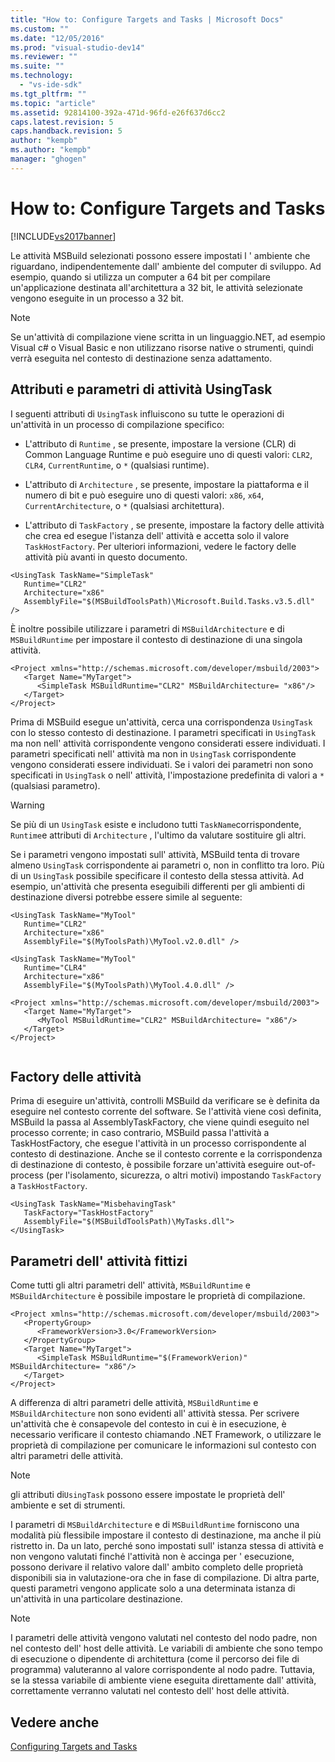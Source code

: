 ```yaml
---
title: "How to: Configure Targets and Tasks | Microsoft Docs"
ms.custom: ""
ms.date: "12/05/2016"
ms.prod: "visual-studio-dev14"
ms.reviewer: ""
ms.suite: ""
ms.technology: 
  - "vs-ide-sdk"
ms.tgt_pltfrm: ""
ms.topic: "article"
ms.assetid: 92814100-392a-471d-96fd-e26f637d6cc2
caps.latest.revision: 5
caps.handback.revision: 5
author: "kempb"
ms.author: "kempb"
manager: "ghogen"
---
```

# How to: Configure Targets and Tasks
[!INCLUDE[vs2017banner](../code-quality/includes/vs2017banner.md)]

Le attività MSBuild selezionati possono essere impostati l ' ambiente che riguardano, indipendentemente dall' ambiente del computer di sviluppo.  Ad esempio, quando si utilizza un computer a 64 bit per compilare un'applicazione destinata all'architettura a 32 bit, le attività selezionate vengono eseguite in un processo a 32 bit.  
  
> [!NOTE]
>  Se un'attività di compilazione viene scritta in un linguaggio.NET, ad esempio Visual c\# o Visual Basic e non utilizzano risorse native o strumenti, quindi verrà eseguita nel contesto di destinazione senza adattamento.  
  
## Attributi e parametri di attività UsingTask  
 I seguenti attributi di `UsingTask` influiscono su tutte le operazioni di un'attività in un processo di compilazione specifico:  
  
-   L'attributo di `Runtime` , se presente, impostare la versione \(CLR\) di Common Language Runtime e può eseguire uno di questi valori: `CLR2`, `CLR4`, `CurrentRuntime`, o `*` \(qualsiasi runtime\).  
  
-   L'attributo di `Architecture` , se presente, impostare la piattaforma e il numero di bit e può eseguire uno di questi valori: `x86`, `x64`, `CurrentArchitecture`, o `*` \(qualsiasi architettura\).  
  
-   L'attributo di `TaskFactory` , se presente, impostare la factory delle attività che crea ed esegue l'istanza dell' attività e accetta solo il valore `TaskHostFactory`.  Per ulteriori informazioni, vedere le factory delle attività più avanti in questo documento.  
  
```  
<UsingTask TaskName="SimpleTask"   
   Runtime="CLR2"  
   Architecture="x86"  
   AssemblyFile="$(MSBuildToolsPath)\Microsoft.Build.Tasks.v3.5.dll" />  
```  
  
 È inoltre possibile utilizzare i parametri di `MSBuildArchitecture` e di `MSBuildRuntime` per impostare il contesto di destinazione di una singola attività.  
  
```  
<Project xmlns="http://schemas.microsoft.com/developer/msbuild/2003">  
   <Target Name="MyTarget">  
      <SimpleTask MSBuildRuntime="CLR2" MSBuildArchitecture= "x86"/>  
   </Target>  
</Project>  
```  
  
 Prima di MSBuild esegue un'attività, cerca una corrispondenza `UsingTask` con lo stesso contesto di destinazione.  I parametri specificati in `UsingTask` ma non nell' attività corrispondente vengono considerati essere individuati.  I parametri specificati nell' attività ma non in `UsingTask` corrispondente vengono considerati essere individuati.  Se i valori dei parametri non sono specificati in `UsingTask` o nell' attività, l'impostazione predefinita di valori a `*` \(qualsiasi parametro\).  
  
> [!WARNING]
>  Se più di un `UsingTask` esiste e includono tutti `TaskName`corrispondente, `Runtime`e attributi di `Architecture` , l'ultimo da valutare sostituire gli altri.  
  
 Se i parametri vengono impostati sull' attività, MSBuild tenta di trovare almeno `UsingTask` corrispondente ai parametri o, non in conflitto tra loro.  Più di un `UsingTask` possibile specificare il contesto della stessa attività.  Ad esempio, un'attività che presenta eseguibili differenti per gli ambienti di destinazione diversi potrebbe essere simile al seguente:  
  
```  
<UsingTask TaskName="MyTool"   
   Runtime="CLR2"  
   Architecture="x86"  
   AssemblyFile="$(MyToolsPath)\MyTool.v2.0.dll" />  
  
<UsingTask TaskName="MyTool"   
   Runtime="CLR4"  
   Architecture="x86"  
   AssemblyFile="$(MyToolsPath)\MyTool.4.0.dll" />  
  
<Project xmlns="http://schemas.microsoft.com/developer/msbuild/2003">  
   <Target Name="MyTarget">  
      <MyTool MSBuildRuntime="CLR2" MSBuildArchitecture= "x86"/>  
   </Target>  
</Project>  
  
```  
  
## Factory delle attività  
 Prima di eseguire un'attività, controlli MSBuild da verificare se è definita da eseguire nel contesto corrente del software.  Se l'attività viene così definita, MSBuild la passa al AssemblyTaskFactory, che viene quindi eseguito nel processo corrente; in caso contrario, MSBuild passa l'attività a TaskHostFactory, che esegue l'attività in un processo corrispondente al contesto di destinazione.  Anche se il contesto corrente e la corrispondenza di destinazione di contesto, è possibile forzare un'attività eseguire out\-of\-process \(per l'isolamento, sicurezza, o altri motivi\) impostando `TaskFactory` a `TaskHostFactory`.  
  
```  
<UsingTask TaskName="MisbehavingTask"   
   TaskFactory="TaskHostFactory"  
   AssemblyFile="$(MSBuildToolsPath)\MyTasks.dll">  
</UsingTask>  
```  
  
## Parametri dell' attività fittizi  
 Come tutti gli altri parametri dell' attività, `MSBuildRuntime` e `MSBuildArchitecture` è possibile impostare le proprietà di compilazione.  
  
```  
<Project xmlns="http://schemas.microsoft.com/developer/msbuild/2003">  
   <PropertyGroup>  
      <FrameworkVersion>3.0</FrameworkVersion>  
   </PropertyGroup>  
   <Target Name="MyTarget">  
      <SimpleTask MSBuildRuntime="$(FrameworkVerion)" MSBuildArchitecture= "x86"/>  
   </Target>  
</Project>  
```  
  
 A differenza di altri parametri delle attività, `MSBuildRuntime` e `MSBuildArchitecture` non sono evidenti all' attività stessa.  Per scrivere un'attività che è consapevole del contesto in cui è in esecuzione, è necessario verificare il contesto chiamando .NET Framework, o utilizzare le proprietà di compilazione per comunicare le informazioni sul contesto con altri parametri delle attività.  
  
> [!NOTE]
>  gli attributi di`UsingTask` possono essere impostate le proprietà dell' ambiente e set di strumenti.  
  
 I parametri di `MSBuildArchitecture` e di `MSBuildRuntime` forniscono una modalità più flessibile impostare il contesto di destinazione, ma anche il più ristretto in.  Da un lato, perché sono impostati sull' istanza stessa di attività e non vengono valutati finché l'attività non è accinga per ' esecuzione, possono derivare il relativo valore dall' ambito completo delle proprietà disponibili sia in valutazione\-ora che in fase di compilazione.  Di altra parte, questi parametri vengono applicate solo a una determinata istanza di un'attività in una particolare destinazione.  
  
> [!NOTE]
>  I parametri delle attività vengono valutati nel contesto del nodo padre, non nel contesto dell' host delle attività. Le variabili di ambiente che sono tempo di esecuzione o dipendente di architettura \(come il percorso dei file di programma\) valuteranno al valore corrispondente al nodo padre.  Tuttavia, se la stessa variabile di ambiente viene eseguita direttamente dall' attività, correttamente verranno valutati nel contesto dell' host delle attività.  
  
## Vedere anche  
 [Configuring Targets and Tasks](../msbuild/configuring-targets-and-tasks.md)